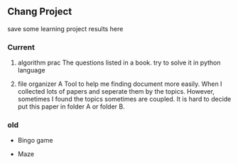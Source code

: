## Chang Project
save some learning project results here 


### Current  
1. algorithm prac
  The questions listed in a book. try to solve it in python language

2. file organizer 
 A Tool to help me finding document more easily. 
 When I collected lots of papers and seperate them by the topics. 
 However, sometimes I found the topics sometimes are coupled. 
 It is hard to decide put this paper in folder A or folder B. 
 
 ### old 
 - Bingo game

 - Maze
 


